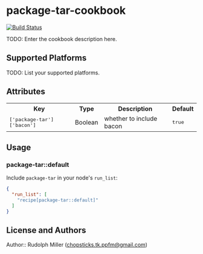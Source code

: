 # package-tar-cookbook
[![Build Status](https://circleci.com/gh/Rudolph-Miller/package-tar.svg?style=shield)](https://circleci.com/Rudolph-Miller/package-tar)

TODO: Enter the cookbook description here.

## Supported Platforms

TODO: List your supported platforms.

## Attributes

<table>
  <tr>
    <th>Key</th>
    <th>Type</th>
    <th>Description</th>
    <th>Default</th>
  </tr>
  <tr>
    <td><tt>['package-tar']['bacon']</tt></td>
    <td>Boolean</td>
    <td>whether to include bacon</td>
    <td><tt>true</tt></td>
  </tr>
</table>

## Usage

### package-tar::default

Include `package-tar` in your node's `run_list`:

```json
{
  "run_list": [
    "recipe[package-tar::default]"
  ]
}
```

## License and Authors

Author:: Rudolph Miller (<chopsticks.tk.ppfm@gmail.com>)
